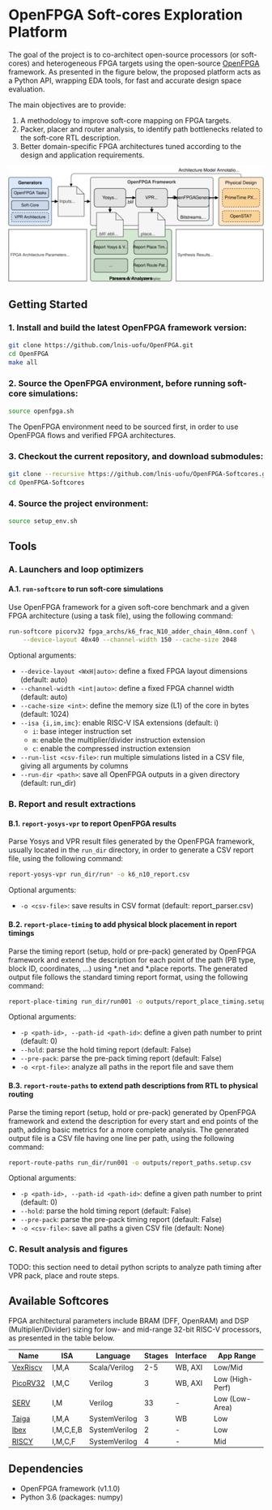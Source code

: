 # OpenFPGA Soft-cores Exploration Platform

The goal of the project is to co-architect open-source processors (or soft-cores) and heterogeneous FPGA targets using the open-source [OpenFPGA](https://github.com/lnis-uofu/OpenFPGA) framework.
As presented in the figure below, the proposed platform acts as a Python API, wrapping EDA tools, for fast and accurate design space evaluation.

The main objectives are to provide:

1. A methodology to improve soft-core mapping on FPGA targets.
2. Packer, placer and router analysis, to identify path bottlenecks related to the soft-core RTL description.
3. Better domain-specific FPGA architectures tuned according to the design and application requirements.

<p align="center">
    <img src="./docs/images/openfpga-softcores-platform.svg">
</p>

## Getting Started

### 1. Install and build the latest OpenFPGA framework version:
```bash
git clone https://github.com/lnis-uofu/OpenFPGA.git
cd OpenFPGA
make all
```

### 2. Source the OpenFPGA environment, before running soft-core simulations:
```bash
source openfpga.sh
```

The OpenFPGA environment need to be sourced first, in order to use OpenFPGA flows and verified FPGA architectures.

### 3. Checkout the current repository, and download submodules:
```bash
git clone --recursive https://github.com/lnis-uofu/OpenFPGA-Softcores.git
cd OpenFPGA-Softcores
```

### 4. Source the project environment:
```bash
source setup_env.sh
```

## Tools

### A. Launchers and loop optimizers

#### A.1. `run-softcore` to run soft-core simulations

Use OpenFPGA framework for a given soft-core benchmark and a given FPGA architecture (using a task file), using the following command:
```bash
run-softcore picorv32 fpga_archs/k6_frac_N10_adder_chain_40nm.conf \
    --device-layout 40x40 --channel-width 150 --cache-size 2048
```

Optional arguments:
- `--device-layout <WxH|auto>`: define a fixed FPGA layout dimensions (default: auto)
- `--channel-width <int|auto>`: define a fixed FPGA channel width (default: auto)
- `--cache-size <int>`: define the memory size (L1) of the core in bytes (default: 1024)
- `--isa {i,im,imc}`: enable RISC-V ISA extensions (default: i)
  - `i`: base integer instruction set
  - `m`: enable the multiplier/divider instruction extension
  - `c`: enable the compressed instruction extension
- `--run-list <csv-file>`: run multiple simulations listed in a CSV file, giving all arguments by columns
- `--run-dir <path>`: save all OpenFPGA outputs in a given directory (default: run_dir)

### B. Report and result extractions 

#### B.1. `report-yosys-vpr` to report OpenFPGA results

Parse Yosys and VPR result files generated by the OpenFPGA framework, usually located in the `run_dir` directory, in order to generate a CSV report file, using the following command:
```bash
report-yosys-vpr run_dir/run* -o k6_n10_report.csv
```

Optional arguments:
- `-o <csv-file>`: save results in CSV format (default: report_parser.csv)

#### B.2. `report-place-timing` to add physical block placement in report timings

Parse the timing report (setup, hold or pre-pack) generated by OpenFPGA framework and extend the description for each point of the path (PB type, block ID, coordinates, ...) using *.net and *.place reports.
The generated output file follows the standard timing report format, using the following command:
```bash
report-place-timing run_dir/run001 -o outputs/report_place_timing.setup.rpt
```

Optional arguments:
- `-p <path-id>, --path-id <path-id>`: define a given path number to print (default: 0)
- `--hold`: parse the hold timing report (default: False)
- `--pre-pack`: parse the pre-pack timing report (default: False)
- `-o <rpt-file>`: analyze all paths in the report file and save them

#### B.3. `report-route-paths` to extend path descriptions from RTL to physical routing

Parse the timing report (setup, hold or pre-pack) generated by OpenFPGA framework and extend the description for every start and end points of the path, adding basic metrics for a more complete analysis.
The generated output file is a CSV file having one line per path, using the following command:
```bash
report-route-paths run_dir/run001 -o outputs/report_paths.setup.csv
```

Optional arguments:
- `-p <path-id>, --path-id <path-id>`: define a given path number to print (default: 0)
- `--hold`: parse the hold timing report (default: False)
- `--pre-pack`: parse the pre-pack timing report (default: False)
- `-o <csv-file>`: save all paths a given CSV file (default: None)

### C. Result analysis and figures

TODO: this section need to detail python scripts to analyze path timing after VPR pack, place and route steps.

## Available Softcores

FPGA architectural parameters include BRAM (DFF, OpenRAM) and DSP (Multiplier/Divider) sizing for low- and mid-range 32-bit RISC-V processors, as presented in the table below.

<div align="center">

| **Name**                                             | **ISA**   | **Language**  | **Stages** | **Interface** | **App Range**   |
|------------------------------------------------------|-----------|---------------|------------|---------------|-----------------|
| [VexRiscv](https://github.com/SpinalHDL/VexRiscv)    | I,M,A     | Scala/Verilog | 2-5        | WB, AXI       | Low/Mid         |
| [PicoRV32](https://github.com/YosysHQ/picorv32)      | I,M,C     | Verilog       | 3          | WB, AXI       | Low (High-Perf) |
| [SERV](https://github.com/olofk/serv)                | I,M       | Verilog       | 33         | -             | Low (Low-Area)  |
| [Taiga](https://gitlab.com/sfu-rcl/Taiga)            | I,M,A     | SystemVerilog | 3          | WB            | Low             |
| [Ibex](https://github.com/lowRISC/ibex)              | I,M,C,E,B | SystemVerilog | 2          | -             | Low             |
| [RISCY](https://github.com/pulp-platform/pulpissimo) | I,M,C,F   | SystemVerilog | 4          | -             | Mid             |

</div>

## Dependencies

- OpenFPGA framework (v1.1.0)
- Python 3.6 (packages: numpy)
